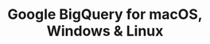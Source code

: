 ---
name: Google BigQuery
url: 'https://bigquery.cloud.google.com'
category: Business
title: 'Google BigQuery for macOS, Windows & Linux'
key: google-bigquery

---